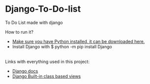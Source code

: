 # Django-To-Do-list
To Do List made with django

How to run it?
<table>
  <tbody>
       <ul>
         <li><a href="https://www.python.org/downloads/">Make sure you have Python installed, it can be downloaded here.</a></li>
         <li>Install Django with $ python -m pip install Django</li>
       </ul>
  </tbody>
</table>

Links with everything used in this project:
<table>
  <tbody>
       <ul>
         <li><a href="https://docs.djangoproject.com/en/3.2/">Django docs</a></li>
         <li><a href="https://docs.djangoproject.com/en/3.2/ref/class-based-views/">Django Built-in class based views</a></li>
       </ul>
  </tbody>
</table>
